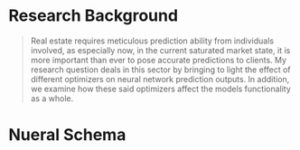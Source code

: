 # Research Background

> Real estate requires meticulous prediction ability from individuals involved, as especially now, in the current saturated market state, it is more important than ever to pose accurate predictions to clients. 
> My research question deals in this sector by bringing to light the effect of different optimizers on neural network prediction outputs.
> In addition, we examine how these said optimizers affect the models functionality as a whole.

# Nueral Schema 

> 

